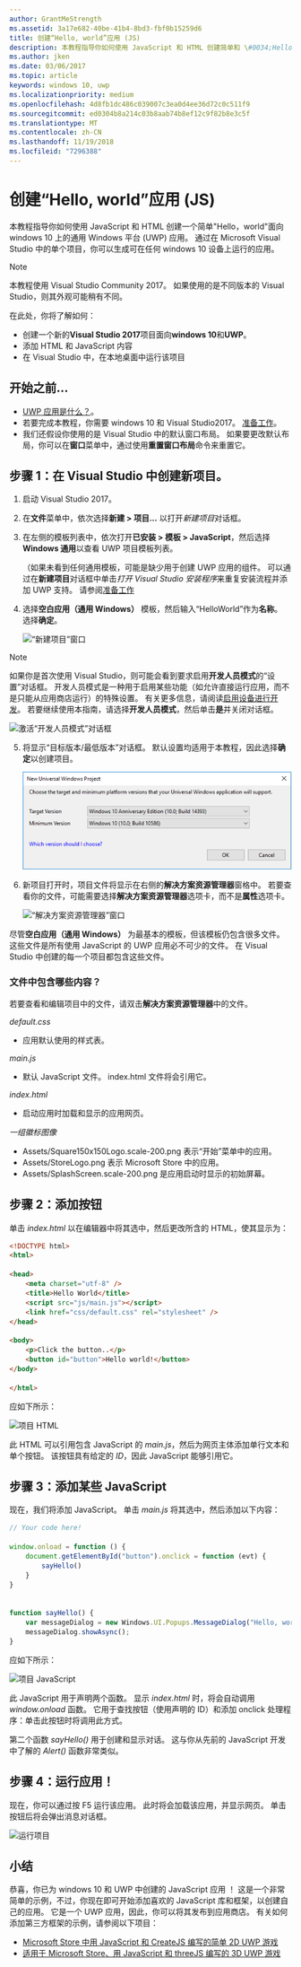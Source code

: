 ```yaml
---
author: GrantMeStrength
ms.assetid: 3a17e682-40be-41b4-8bd3-fbf0b15259d6
title: 创建“Hello, world”应用 (JS)
description: 本教程指导你如何使用 JavaScript 和 HTML 创建简单和 \#0034;Hello，world & \#0034;面向 windows 10 上的通用 Windows 平台 (UWP) 应用。
ms.author: jken
ms.date: 03/06/2017
ms.topic: article
keywords: windows 10, uwp
ms.localizationpriority: medium
ms.openlocfilehash: 4d8fb1dc486c039007c3ea0d4ee36d72c0c511f9
ms.sourcegitcommit: ed0304b8a214c03b8aab74b8ef12c9f82b8e3c5f
ms.translationtype: MT
ms.contentlocale: zh-CN
ms.lasthandoff: 11/19/2018
ms.locfileid: "7296388"
---
```

# <a name="create-a-hello-world-app-js"></a>创建“Hello, world”应用 (JS)

本教程指导你如何使用 JavaScript 和 HTML 创建一个简单"Hello，world"面向 windows 10 上的通用 Windows 平台 (UWP) 应用。 通过在 Microsoft Visual Studio 中的单个项目，你可以生成可在任何 windows 10 设备上运行的应用。

> [!NOTE]
> 本教程使用 Visual Studio Community 2017。 如果使用的是不同版本的 Visual Studio，则其外观可能稍有不同。


在此处，你将了解如何：

-   创建一个新的**Visual Studio 2017**项目面向**windows 10**和**UWP**。
-   添加 HTML 和 JavaScript 内容
-   在 Visual Studio 中，在本地桌面中运行该项目

## <a name="before-you-start"></a>开始之前...

-   [UWP 应用是什么？](universal-application-platform-guide.md)。
-   若要完成本教程，你需要 windows 10 和 Visual Studio2017。 [准备工作](get-set-up.md)。
-   我们还假设你使用的是 Visual Studio 中的默认窗口布局。 如果要更改默认布局，你可以在**窗口**菜单中，通过使用**重置窗口布局**命令来重置它。

## <a name="step-1-create-a-new-project-in-visual-studio"></a>步骤 1：在 Visual Studio 中创建新项目。

1.  启动 Visual Studio 2017。

2.  在**文件**菜单中，依次选择**新建 > 项目...** 以打开*新建项目*对话框。

3.  在左侧的模板列表中，依次打开**已安装 > 模板 > JavaScript**，然后选择 **Windows 通用**以查看 UWP 项目模板列表。

    （如果未看到任何通用模板，可能是缺少用于创建 UWP 应用的组件。 可以通过在**新建项目**对话框中单击*打开 Visual Studio 安装程序*来重复安装流程并添加 UWP 支持。 请参阅[准备工作](get-set-up.md)

4.  选择**空白应用（通用 Windows）** 模板，然后输入“HelloWorld”作为**名称**。 选择**确定**。

    ![“新建项目”窗口](images/win10-js-01.png)

> [!NOTE]
> 如果你是首次使用 Visual Studio，则可能会看到要求启用**开发人员模式**的“设置”对话框。 开发人员模式是一种用于启用某些功能（如允许直接运行应用，而不是只能从应用商店运行）的特殊设置。 有关更多信息，请阅读[启用设备进行开发](enable-your-device-for-development.md)。 若要继续使用本指南，请选择**开发人员模式**，然后单击**是**并关闭对话框。

 ![激活“开发人员模式”对话框](images/win10-cs-00.png)

5.  将显示“目标版本/最低版本”对话框。 默认设置均适用于本教程，因此选择**确定**以创建项目。

    ![“解决方案资源管理器”窗口](images/win10-cs-02.png)

6.  新项目打开时，项目文件将显示在右侧的**解决方案资源管理器**窗格中。 若要查看你的文件，可能需要选择**解决方案资源管理器**选项卡，而不是**属性**选项卡。

    ![“解决方案资源管理器”窗口](images/win10-js-02.png)

尽管**空白应用（通用 Windows）** 为最基本的模板，但该模板仍包含很多文件。 这些文件是所有使用 JavaScript 的 UWP 应用必不可少的文件。 在 Visual Studio 中创建的每一个项目都包含这些文件。


### <a name="whats-in-the-files"></a>文件中包含哪些内容？

若要查看和编辑项目中的文件，请双击**解决方案资源管理器**中的文件。 

*default.css*

-  应用默认使用的样式表。

*main.js*

- 默认 JavaScript 文件。 index.html 文件将会引用它。

*index.html*

- 启动应用时加载和显示的应用网页。

*一组徽标图像*
-   Assets/Square150x150Logo.scale-200.png 表示“开始”菜单中的应用。
-   Assets/StoreLogo.png 表示 Microsoft Store 中的应用。
-   Assets/SplashScreen.scale-200.png 是应用启动时显示的初始屏幕。

## <a name="step-2-adding-a-button"></a>步骤 2：添加按钮

单击 *index.html* 以在编辑器中将其选中，然后更改所含的 HTML，使其显示为：

```html
<!DOCTYPE html>
<html>

<head>
    <meta charset="utf-8" />
    <title>Hello World</title>
    <script src="js/main.js"></script>
    <link href="css/default.css" rel="stylesheet" />
</head>

<body>
    <p>Click the button..</p>
    <button id="button">Hello world!</button>
</body>

</html>
```

应如下所示：

 ![项目 HTML](images/win10-js-03.png)

此 HTML 可以引用包含 JavaScript 的 *main.js*，然后为网页主体添加单行文本和单个按钮。 该按钮具有给定的 *ID*，因此 JavaScript 能够引用它。


## <a name="step-3-adding-some-javascript"></a>步骤 3：添加某些 JavaScript

现在，我们将添加 JavaScript。 单击 *main.js* 将其选中，然后添加以下内容：

```javascript
// Your code here!

window.onload = function () {
    document.getElementById("button").onclick = function (evt) {
        sayHello()
    }
}


function sayHello() {
    var messageDialog = new Windows.UI.Popups.MessageDialog("Hello, world!", "Alert");
    messageDialog.showAsync();
}

```

应如下所示：

 ![项目 JavaScript](images/win10-js-04.png)

此 JavaScript 用于声明两个函数。 显示 *index.html* 时，将会自动调用 *window.onload* 函数。 它用于查找按钮（使用声明的 ID）和添加 onclick 处理程序：单击此按钮时将调用此方式。

第二个函数 *sayHello()* 用于创建和显示对话。 这与你从先前的 JavaScript 开发中了解的 *Alert()* 函数非常类似。


## <a name="step-4-run-the-app"></a>步骤 4：运行应用！

现在，你可以通过按 F5 运行该应用。 此时将会加载该应用，并显示网页。 单击按钮后将会弹出消息对话框。

 ![运行项目](images/win10-js-05.png)



## <a name="summary"></a>小结


恭喜，你已为 windows 10 和 UWP 中创建的 JavaScript 应用 ！ 这是一个非常简单的示例，不过，你现在即可开始添加喜欢的 JavaScript 库和框架，以创建自己的应用。 它是一个 UWP 应用，因此，你可以将其发布到应用商店。 有关如何添加第三方框架的示例，请参阅以下项目：

* [Microsoft Store 中用 JavaScript 和 CreateJS 编写的简单 2D UWP 游戏](get-started-tutorial-game-js2d.md)
* [适用于 Microsoft Store、用 JavaScript 和 threeJS 编写的 3D UWP 游戏](get-started-tutorial-game-js3d.md)


